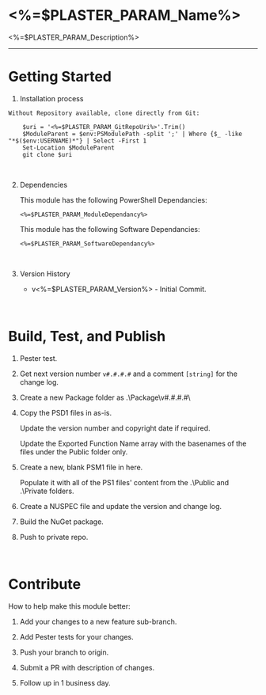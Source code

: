 # <%=$PLASTER_PARAM_Name%>

<%=$PLASTER_PARAM_Description%>

***

# Getting Started
1.	Installation process 
<!--
    Access to the repository required:

        $repo = 'PsGallery' # Private internal repo is preferred
        Install-Module -Name <%=$PLASTER_PARAM_Name%> -Repository $repo
-->

    Without Repository available, clone directly from Git:

        $uri = '<%=$PLASTER_PARAM_GitRepoUri%>'.Trim()
        $ModuleParent = $env:PSModulePath -split ';' | Where {$_ -like "*$($env:USERNAME)*"} | Select -First 1
        Set-Location $ModuleParent
        git clone $uri

<br>

2.	Dependencies

    This module has the following PowerShell Dependancies:
    
        <%=$PLASTER_PARAM_ModuleDependancy%>

    This module has the following Software Dependancies:
    
        <%=$PLASTER_PARAM_SoftwareDependancy%>

<br>

3.	Version History

    - v<%=$PLASTER_PARAM_Version%> - Initial Commit.

<br>



# Build, Test, and Publish

1.  Pester test. 

2.  Get next version number `v#.#.#.#` and a comment `[string]` for the change log.

3.  Create a new Package folder as .\Package\v#.#.#.#\

4.  Copy the PSD1 files in as-is.

    Update the version number and copyright date if required.

	Update the Exported Function Name array with the basenames of the files under the Public folder only.

5.  Create a new, blank PSM1 file in here. 

    Populate it with all of the PS1 files' content from the .\Public and .\Private folders.

6.  Create a NUSPEC file and update the version and change log.

7.  Build the NuGet package.

8.  Push to private repo.


<br>


# Contribute
How to help make this module better: 

1.  Add your changes to a new feature sub-branch.

2.  Add Pester tests for your changes.

3.  Push your branch to origin.

4.  Submit a PR with description of changes.

5.  Follow up in 1 business day.


<br>
